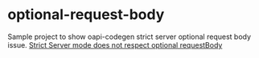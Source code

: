 # optional-request-body
Sample project to show oapi-codegen strict server optional request body issue. 
[Strict Server mode does not respect optional requestBody](https://github.com/oapi-codegen/oapi-codegen/issues/2116)